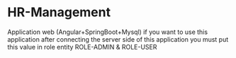 # HR-Management
Application web (Angular+SpringBoot+Mysql)
if you want to use this application after connecting the server side of this application you must put this value in role entity ROLE-ADMIN & ROLE-USER
